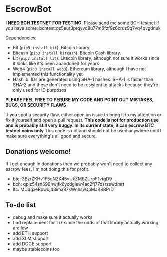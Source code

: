 # EscrowBot


**I NEED BCH TESTNET FOR TESTING**. Please send me some BCH testnet if you have some: bchtest:qz5eur3prqyvd8u77m6fzf9z6cruz9q7vq4qvgdnuk

Dependencies:

- Bit (`pip3 install bit`). Bitcoin library.
- Bitcash (`pip3 install bitcash`). Bitcoin Cash library.
- Lit (`pip3 install lit`). Litecoin library, although not sure it works since it looks like it's been abandoned for years
- Web4 (`pip3 install web3`). Ethereum library, although I have not implemented this functionality yet
- Hashlib. IDs are generated using SHA-1 hashes. SHA-1 is faster than SHA-2 and these don't need to be resistent to attacks because they're only used for ID purposes

**PLEASE FEEL FREE TO PERUSE MY CODE AND POINT OUT MISTAKES, BUGS, OR SECURITY FLAWS**

If you spot a security flaw, either open an issue to bring it to my attention or fix it yourself and open a pull request. **This code is not for production use and is probably still very buggy. In its current state, it can escrow BTC testnet coins only** This code is not and should not be used anywhere until I make sure everything's all good and secure.

## Donations welcome!

If I get enough in donations then we probably won't need to collect any escrow fees. I'm not doing this for profit.

- btc: 3BzrZKHv1F5qNZK45vUkZMBZUrpF1vtgD9
- bch: qplz54sn699hwjfk6ycdglew4ac2fj77dsrzswdmrt
- ltc: MUdgxeRpwoj43ima87kWnhsvQpMJBSBPrD


## To-do list

- debug and make sure it actually works
- find replacement for `lit` since the odds of that library actually working are low
- add ETH support
- add XLM support
- add DOGE support
- maybe stablecoins too
